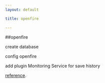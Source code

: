 ```yaml
---
layout: default

title: openfire

---
```


##openfire


create database

config openfire

add plugin Monitoring Service for save history

[reference](http://www.cnblogs.com/dsxniubility/p/4304570.html).
